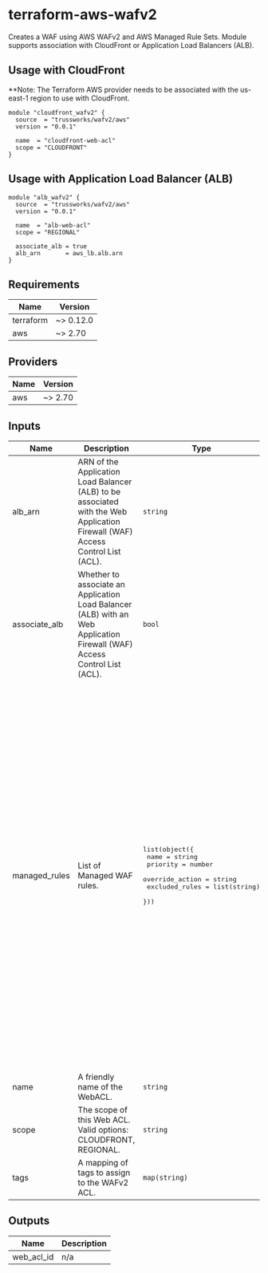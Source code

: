 # terraform-aws-wafv2

Creates a WAF using AWS WAFv2 and AWS Managed Rule Sets. Module supports association with CloudFront or Application Load Balancers (ALB).

## Usage with CloudFront

**Note: The Terraform AWS provider needs to be associated with the us-east-1 region to use with CloudFront.

```hcl
module "cloudfront_wafv2" {
  source  = "trussworks/wafv2/aws"
  version = "0.0.1"

  name  = "cloudfront-web-acl"
  scope = "CLOUDFRONT"
}
```

## Usage with Application Load Balancer (ALB)

```hcl
module "alb_wafv2" {
  source  = "trussworks/wafv2/aws"
  version = "0.0.1"

  name  = "alb-web-acl"
  scope = "REGIONAL"

  associate_alb = true
  alb_arn       = aws_lb.alb.arn
}
```

<!-- BEGINNING OF PRE-COMMIT-TERRAFORM DOCS HOOK -->
## Requirements

| Name | Version |
|------|---------|
| terraform | ~> 0.12.0 |
| aws | ~> 2.70 |

## Providers

| Name | Version |
|------|---------|
| aws | ~> 2.70 |

## Inputs

| Name | Description | Type | Default | Required |
|------|-------------|------|---------|:--------:|
| alb\_arn | ARN of the Application Load Balancer (ALB) to be associated with the Web Application Firewall (WAF) Access Control List (ACL). | `string` | `""` | no |
| associate\_alb | Whether to associate an Application Load Balancer (ALB) with an Web Application Firewall (WAF) Access Control List (ACL). | `bool` | `false` | no |
| managed\_rules | List of Managed WAF rules. | <pre>list(object({<br>    name            = string<br>    priority        = number<br>    override_action = string<br>    excluded_rules  = list(string)<br>  }))</pre> | <pre>[<br>  {<br>    "excluded_rules": [],<br>    "name": "AWSManagedRulesCommonRuleSet",<br>    "override_action": "none",<br>    "priority": 10<br>  },<br>  {<br>    "excluded_rules": [],<br>    "name": "AWSManagedRulesAmazonIpReputationList",<br>    "override_action": "none",<br>    "priority": 20<br>  },<br>  {<br>    "excluded_rules": [],<br>    "name": "AWSManagedRulesKnownBadInputsRuleSet",<br>    "override_action": "none",<br>    "priority": 30<br>  },<br>  {<br>    "excluded_rules": [],<br>    "name": "AWSManagedRulesSQLiRuleSet",<br>    "override_action": "none",<br>    "priority": 40<br>  },<br>  {<br>    "excluded_rules": [],<br>    "name": "AWSManagedRulesLinuxRuleSet",<br>    "override_action": "none",<br>    "priority": 50<br>  },<br>  {<br>    "excluded_rules": [],<br>    "name": "AWSManagedRulesUnixRuleSet",<br>    "override_action": "none",<br>    "priority": 60<br>  }<br>]</pre> | no |
| name | A friendly name of the WebACL. | `string` | n/a | yes |
| scope | The scope of this Web ACL. Valid options: CLOUDFRONT, REGIONAL. | `string` | n/a | yes |
| tags | A mapping of tags to assign to the WAFv2 ACL. | `map(string)` | `{}` | no |

## Outputs

| Name | Description |
|------|-------------|
| web\_acl\_id | n/a |

<!-- END OF PRE-COMMIT-TERRAFORM DOCS HOOK -->
